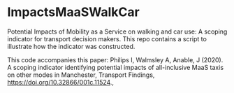 # ImpactsMaaSWalkCar
Potential Impacts of Mobility as a Service on walking and car use: A scoping indicator for transport decision makers. 
This repo contains a script to illustrate how the indicator was constructed.  

This code accompanies this paper: 
Philips I, Walmsley A, Anable, J (2020). A scoping indicator identifying potential impacts of all-inclusive MaaS taxis on other modes in Manchester, Transport Findings, https://doi.org/10.32866/001c.11524.,
